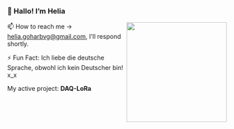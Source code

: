 ### 👋 Hallo! I’m Helia
<img align='right' src="https://media.giphy.com/media/ieyl9zmCjO4b4t6qoY/giphy.gif" width="230">


📫 How to reach me -> helia.goharbvg@gmail.com, I'll respond shortly.

⚡ Fun Fact: Ich liebe die deutsche Sprache, obwohl ich kein Deutscher bin! x_x

My active project: <b> DAQ-LoRa </b>
